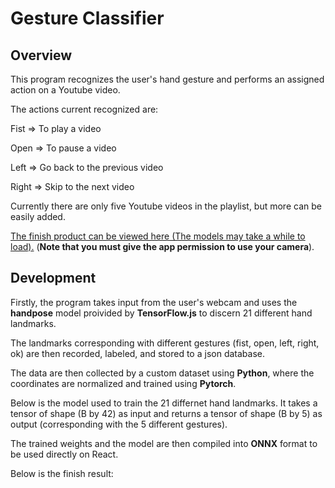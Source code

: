 Gesture Classifier
==================
## Overview

This program recognizes the user's hand gesture and performs an assigned action on a Youtube video.

The actions current recognized are:

Fist => To play a video

Open => To pause a video

Left => Go back to the previous video

Right => Skip to the next video

Currently there are only five Youtube videos in the playlist, but more can be easily added. 

[The finish product can be viewed here (The models may take a while to load).](https://tom2096.github.io/Gestures-YT-React-App/) (**Note that you must give the app permission to use your camera**).

## Development

Firstly, the program takes input from the user's webcam and uses the **handpose** model proivided by **TensorFlow.js** to discern 21 different hand landmarks.

The landmarks corresponding with different gestures (fist, open, left, right, ok) are then recorded, labeled, and stored to a json database.

The data are then collected by a custom dataset using **Python**, where the coordinates are normalized and trained using **Pytorch**. 

Below is the model used to train the 21 differnet hand landmarks. It takes a tensor of shape (B by 42) as input and returns a tensor of shape (B by 5) as output (corresponding with the 5 different gestures).

The trained weights and the model are then compiled into **ONNX** format to be used directly on React.

Below is the finish result:
